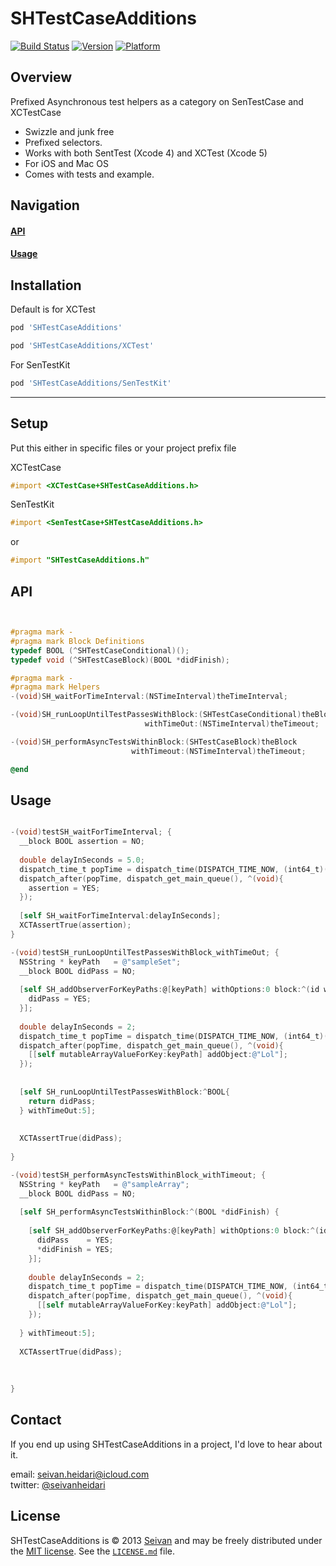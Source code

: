 SHTestCaseAdditions
==========
[![Build Status](https://travis-ci.org/seivan/SHTestCaseAdditions.png?branch=master)](https://travis-ci.org/seivan/SHTestCaseAdditions)
[![Version](http://cocoapod-badges.herokuapp.com/v/SHTestCaseAdditions/badge.png)](http://cocoadocs.org/docsets/SHTestCaseAdditions)
[![Platform](http://cocoapod-badges.herokuapp.com/p/SHTestCaseAdditions/badge.png)](http://cocoadocs.org/docsets/SHTestCaseAdditions)

Overview
--------
Prefixed Asynchronous test helpers as a category on SenTestCase and XCTestCase

* Swizzle and junk free
* Prefixed selectors.
* Works with both SentTest (Xcode 4) and XCTest (Xcode 5)
* For iOS and Mac OS
* Comes with tests and example. 


Navigation
----------
#### [API](https://github.com/seivan/SHTestCaseAdditions#api-1)
#### [Usage](https://github.com/seivan/SHTestCaseAdditions#usage-1)



Installation
------------

Default is for XCTest

```ruby
pod 'SHTestCaseAdditions'
```

```ruby
pod 'SHTestCaseAdditions/XCTest'
```

For SenTestKit
```ruby
pod 'SHTestCaseAdditions/SenTestKit'
```


***

Setup
-----

Put this either in specific files or your project prefix file

XCTestCase
```objective-c
#import <XCTestCase+SHTestCaseAdditions.h>
```

SenTestKit
```objective-c
#import <SenTestCase+SHTestCaseAdditions.h>
```

or 

```objective-c
#import "SHTestCaseAdditions.h"
```

API
-----

```objective-c


#pragma mark -
#pragma mark Block Definitions
typedef BOOL (^SHTestCaseConditional)();
typedef void (^SHTestCaseBlock)(BOOL *didFinish);

#pragma mark -
#pragma mark Helpers
-(void)SH_waitForTimeInterval:(NSTimeInterval)theTimeInterval;

-(void)SH_runLoopUntilTestPassesWithBlock:(SHTestCaseConditional)theBlock
                              withTimeOut:(NSTimeInterval)theTimeout;

-(void)SH_performAsyncTestsWithinBlock:(SHTestCaseBlock)theBlock
                           withTimeout:(NSTimeInterval)theTimeout;

@end

```

Usage
-----

```objective-c

-(void)testSH_waitForTimeInterval; {
  __block BOOL assertion = NO;
  
  double delayInSeconds = 5.0;
  dispatch_time_t popTime = dispatch_time(DISPATCH_TIME_NOW, (int64_t)(delayInSeconds * NSEC_PER_SEC));
  dispatch_after(popTime, dispatch_get_main_queue(), ^(void){
    assertion = YES;
  });
  
  [self SH_waitForTimeInterval:delayInSeconds];
  XCTAssertTrue(assertion);
}

-(void)testSH_runLoopUntilTestPassesWithBlock_withTimeOut; {
  NSString * keyPath   = @"sampleSet";
  __block BOOL didPass = NO;
  
  [self SH_addObserverForKeyPaths:@[keyPath] withOptions:0 block:^(id weakSelf, NSString *keyPath, NSDictionary *change) {
    didPass = YES;
  }];
  
  double delayInSeconds = 2;
  dispatch_time_t popTime = dispatch_time(DISPATCH_TIME_NOW, (int64_t)(delayInSeconds * NSEC_PER_SEC));
  dispatch_after(popTime, dispatch_get_main_queue(), ^(void){
    [[self mutableArrayValueForKey:keyPath] addObject:@"Lol"];
  });
  
  
  [self SH_runLoopUntilTestPassesWithBlock:^BOOL{
    return didPass;
  } withTimeOut:5];
  
  
  XCTAssertTrue(didPass);
  
}

-(void)testSH_performAsyncTestsWithinBlock_withTimeout; {
  NSString * keyPath   = @"sampleArray";
  __block BOOL didPass = NO;
  
  [self SH_performAsyncTestsWithinBlock:^(BOOL *didFinish) {
    
    [self SH_addObserverForKeyPaths:@[keyPath] withOptions:0 block:^(id weakSelf, NSString *keyPath, NSDictionary *change) {
      didPass    = YES;
      *didFinish = YES;
    }];
    
    double delayInSeconds = 2;
    dispatch_time_t popTime = dispatch_time(DISPATCH_TIME_NOW, (int64_t)(delayInSeconds * NSEC_PER_SEC));
    dispatch_after(popTime, dispatch_get_main_queue(), ^(void){
      [[self mutableArrayValueForKey:keyPath] addObject:@"Lol"];
    });
    
  } withTimeout:5];
  
  XCTAssertTrue(didPass);
  
  
  
}


```




Contact
-------

If you end up using SHTestCaseAdditions in a project, I'd love to hear about it.

email: [seivan.heidari@icloud.com](mailto:seivan.heidari@icloud.com)  
twitter: [@seivanheidari](https://twitter.com/seivanheidari)

## License

SHTestCaseAdditions is © 2013 [Seivan](http://www.github.com/seivan) and may be freely
distributed under the [MIT license](http://opensource.org/licenses/MIT).
See the [`LICENSE.md`](https://github.com/PodFactory/SHTestCaseAdditions/blob/master/LICENSE.md) file.

